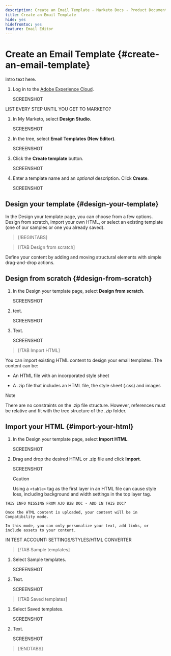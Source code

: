 ```yaml
---
description: Create an Email Template - Marketo Docs - Product Documentation
title: Create an Email Template
hide: yes
hidefromtoc: yes
feature: Email Editor
---
```

# Create an Email Template {#create-an-email-template}

Intro text here.

1. Log in to the [Adobe Experience Cloud](https://experiencecloud.adobe.com/).

   SCREENSHOT

LIST EVERY STEP UNTIL YOU GET TO MARKETO?

1. In My Marketo, select **Design Studio**.

   SCREENSHOT

1. In the tree, select **Email Templates (New Editor)**.

   SCREENSHOT

1. Click the **Create template** button.

   SCREENSHOT

1. Enter a template name and an _optional_ description. Click **Create**.

   SCREENSHOT

## Design your template {#design-your-template}

In the Design your template page, you can choose from a few options. Design from scratch, import your own HTML, or select an existing template (one of our samples or one you already saved).

>[!BEGINTABS]

>[!TAB Design from scratch]

Define your content by adding and moving structural elements with simple drag-and-drop actions.

## Design from scratch {#design-from-scratch}

1. In the Design your template page, select **Design from scratch**.

   SCREENSHOT

1. text.

   SCREENSHOT

1. Text.

   SCREENSHOT

>[!TAB Import HTML]

You can import existing HTML content to design your email templates. The content can be:

* An HTML file with an incorporated style sheet

* A .zip file that includes an HTML file, the style sheet (.css) and images

>[!NOTE]
>
>There are no constraints on the .zip file structure. However, references must be relative and fit with the tree structure of the .zip folder.

## Import your HTML {#import-your-html}

1. In the Design your template page, select **Import HTML**.

   SCREENSHOT

1. Drag and drop the desired HTML or .zip file and click **Import**.

   SCREENSHOT

   >[!CAUTION]
   >
   >Using a `<table>` tag as the first layer in an HTML file can cause style loss, including background and width settings in the top layer tag.

```
THIS INFO MISSING FROM AJO B2B DOC - ADD IN THIS DOC?

Once the HTML content is uploaded, your content will be in Compatibility mode.

In this mode, you can only personalize your text, add links, or include assets to your content.
```

IN TEST ACCOUNT: SETTINGS/STYLES/HTML CONVERTER

>[!TAB Sample templates]

1. Select Sample templates.

   SCREENSHOT

1. Text.

   SCREENSHOT

>[!TAB Saved templates]

1. Select Saved templates.

   SCREENSHOT

1. Text.

   SCREENSHOT

>[!ENDTABS]
